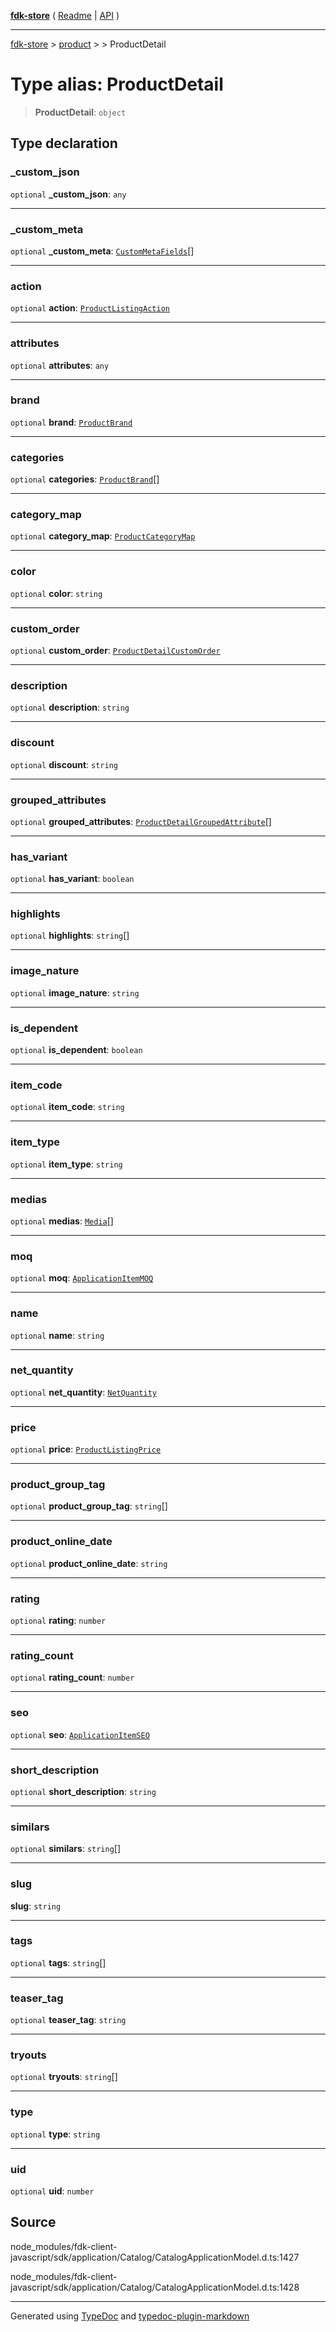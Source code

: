 [**fdk-store**](../../../README.md) ( [Readme](../../../README.md) \| [API](../../../API.md) )

---

[fdk-store](../../../API.md) > [product](../../README.md) > [<internal>](../README.md) > ProductDetail

# Type alias: ProductDetail

> **ProductDetail**: `object`

## Type declaration

### \_custom_json

`optional` **\_custom_json**: `any`

---

### \_custom_meta

`optional` **\_custom_meta**: [`CustomMetaFields`](type-alias.CustomMetaFields.md)[]

---

### action

`optional` **action**: [`ProductListingAction`](../../../brands/internal_/type-aliases/type-alias.ProductListingAction.md)

---

### attributes

`optional` **attributes**: `any`

---

### brand

`optional` **brand**: [`ProductBrand`](type-alias.ProductBrand.md)

---

### categories

`optional` **categories**: [`ProductBrand`](type-alias.ProductBrand.md)[]

---

### category_map

`optional` **category_map**: [`ProductCategoryMap`](type-alias.ProductCategoryMap.md)

---

### color

`optional` **color**: `string`

---

### custom_order

`optional` **custom_order**: [`ProductDetailCustomOrder`](type-alias.ProductDetailCustomOrder.md)

---

### description

`optional` **description**: `string`

---

### discount

`optional` **discount**: `string`

---

### grouped_attributes

`optional` **grouped_attributes**: [`ProductDetailGroupedAttribute`](type-alias.ProductDetailGroupedAttribute.md)[]

---

### has_variant

`optional` **has_variant**: `boolean`

---

### highlights

`optional` **highlights**: `string`[]

---

### image_nature

`optional` **image_nature**: `string`

---

### is_dependent

`optional` **is_dependent**: `boolean`

---

### item_code

`optional` **item_code**: `string`

---

### item_type

`optional` **item_type**: `string`

---

### medias

`optional` **medias**: [`Media`](../../../brands/internal_/type-aliases/type-alias.Media.md)[]

---

### moq

`optional` **moq**: [`ApplicationItemMOQ`](type-alias.ApplicationItemMOQ.md)

---

### name

`optional` **name**: `string`

---

### net_quantity

`optional` **net_quantity**: [`NetQuantity`](type-alias.NetQuantity.md)

---

### price

`optional` **price**: [`ProductListingPrice`](type-alias.ProductListingPrice.md)

---

### product_group_tag

`optional` **product_group_tag**: `string`[]

---

### product_online_date

`optional` **product_online_date**: `string`

---

### rating

`optional` **rating**: `number`

---

### rating_count

`optional` **rating_count**: `number`

---

### seo

`optional` **seo**: [`ApplicationItemSEO`](type-alias.ApplicationItemSEO.md)

---

### short_description

`optional` **short_description**: `string`

---

### similars

`optional` **similars**: `string`[]

---

### slug

**slug**: `string`

---

### tags

`optional` **tags**: `string`[]

---

### teaser_tag

`optional` **teaser_tag**: `string`

---

### tryouts

`optional` **tryouts**: `string`[]

---

### type

`optional` **type**: `string`

---

### uid

`optional` **uid**: `number`

## Source

node_modules/fdk-client-javascript/sdk/application/Catalog/CatalogApplicationModel.d.ts:1427

node_modules/fdk-client-javascript/sdk/application/Catalog/CatalogApplicationModel.d.ts:1428

---

Generated using [TypeDoc](https://typedoc.org/) and [typedoc-plugin-markdown](https://www.npmjs.com/package/typedoc-plugin-markdown)
